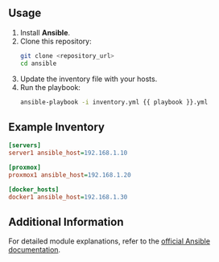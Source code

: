## Usage

1. Install **Ansible**.
2. Clone this repository:
   ```bash
   git clone <repository_url>
   cd ansible
   ```
3. Update the inventory file with your hosts.
4. Run the playbook:
   ```bash
   ansible-playbook -i inventory.yml {{ playbook }}.yml
   ```

## Example Inventory

```ini
[servers]
server1 ansible_host=192.168.1.10

[proxmox]
proxmox1 ansible_host=192.168.1.20

[docker_hosts]
docker1 ansible_host=192.168.1.30
```

## Additional Information

For detailed module explanations, refer to the [official Ansible documentation](https://docs.ansible.com/).